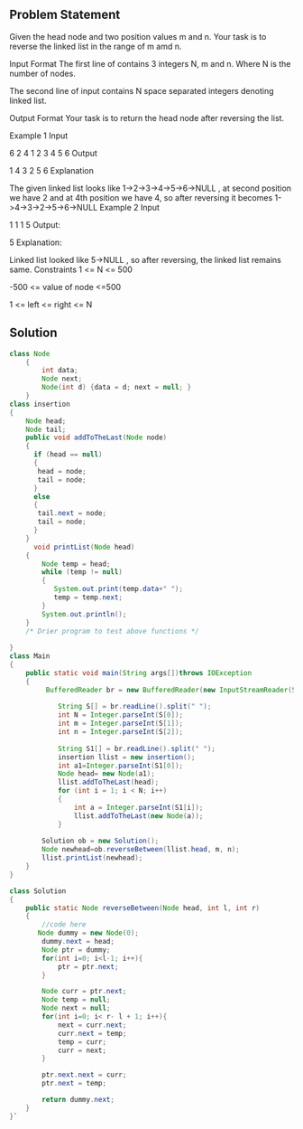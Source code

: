 ## Problem Statement

Given the head node and two position values m and n. Your task is to reverse the linked list in the range of m amd n.

Input Format
The first line of contains 3 integers N, m and n. Where N is the number of nodes.

The second line of input contains N space separated integers denoting linked list.

Output Format
Your task is to return the head node after reversing the list.

Example 1
Input

6 2 4
1 2 3 4 5 6
Output

1 4 3 2 5 6
Explanation

The given linked list looks like 1->2->3->4->5->6->NULL , at second position we have 2 and at 4th position we have 4, so after reversing it becomes
1->4->3->2->5->6->NULL
Example 2
Input

1 1 1
5
Output:

5
Explanation:

Linked list looked like 5->NULL , so after reversing, the linked list remains same.
Constraints
1 <= N <= 500

-500 <= value of node <=500

1 <= left <= right <= N

## Solution

```java
class Node
    {
        int data;
        Node next;
        Node(int d) {data = d; next = null; }
    }
class insertion
{
    Node head;  
    Node tail;
	public void addToTheLast(Node node) 
	{
	  if (head == null) 
	  {
	   head = node;
	   tail = node;
	  } 
	  else 
	  {
	   tail.next = node;
	   tail = node;
	  }
	}
      void printList(Node head)
    {
        Node temp = head;
        while (temp != null)
        {
           System.out.print(temp.data+" ");
           temp = temp.next;
        }  
        System.out.println();
    }
	/* Drier program to test above functions */
	
}
class Main
{
    public static void main(String args[])throws IOException
    {
         BufferedReader br = new BufferedReader(new InputStreamReader(System.in));
		 
            String S[] = br.readLine().split(" ");
			int N = Integer.parseInt(S[0]);
            int m = Integer.parseInt(S[1]);
            int n = Integer.parseInt(S[2]);
		
		    String S1[] = br.readLine().split(" ");
			insertion llist = new insertion(); 
			int a1=Integer.parseInt(S1[0]);
			Node head= new Node(a1);
            llist.addToTheLast(head);
            for (int i = 1; i < N; i++) 
			{
				int a = Integer.parseInt(S1[i]);
				llist.addToTheLast(new Node(a));
			}
			
        Solution ob = new Solution();
		Node newhead=ob.reverseBetween(llist.head, m, n);
		llist.printList(newhead);
    }
}

class Solution
{
    public static Node reverseBetween(Node head, int l, int r)
    {
        //code here
       Node dummy = new Node(0);
		dummy.next = head;
		Node ptr = dummy;
		for(int i=0; i<l-1; i++){
			ptr = ptr.next;
		}

		Node curr = ptr.next;
		Node temp = null;
		Node next = null;
		for(int i=0; i< r- l + 1; i++){
			next = curr.next;
			curr.next = temp;
			temp = curr;
			curr = next;
		}

		ptr.next.next = curr;
		ptr.next = temp;

		return dummy.next;
    }
}`
```
